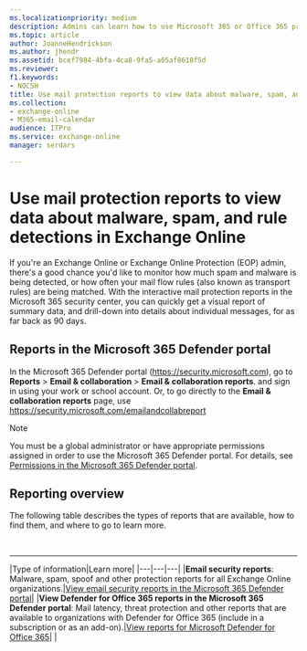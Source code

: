 ```yaml
---
ms.localizationpriority: medium
description: Admins can learn how to use Microsoft 365 or Office 365 protection reports for malware, spam, and mail flow rule detections.
ms.topic: article
author: JoanneHendrickson
ms.author: jhendr
ms.assetid: bcef7984-4bfa-4ca8-9fa5-a65af8618f5d
ms.reviewer: 
f1.keywords:
- NOCSH
title: Use mail protection reports to view data about malware, spam, and rule detections in Exchange Online
ms.collection: 
- exchange-online
- M365-email-calendar
audience: ITPro
ms.service: exchange-online
manager: serdars

---
```


# Use mail protection reports to view data about malware, spam, and rule detections in Exchange Online

If you're an Exchange Online or Exchange Online Protection (EOP) admin, there's a good chance you'd like to monitor how much spam and malware is being detected, or how often your mail flow rules (also known as transport rules) are being matched. With the interactive mail protection reports in the Microsoft 365 security center, you can quickly get a visual report of summary data, and drill-down into details about individual messages, for as far back as 90 days.

## Reports in the Microsoft 365 Defender portal

In the Microsoft 365 Defender portal (<https://security.microsoft.com>), go to **Reports** \> **Email & collaboration** \> **Email & collaboration reports**. and sign in using your work or school account. Or, to go directly to the **Email & collaboration reports** page, use <https://security.microsoft.com/emailandcollabreport>

> [!NOTE]
> You must be a global administrator or have appropriate permissions assigned in order to use the Microsoft 365 Defender portal. For details, see [Permissions in the Microsoft 365 Defender portal](/microsoft-365/security/office-365-security/permissions-microsoft-365-security-center).

## Reporting overview

The following table describes the types of reports that are available, how to find them, and where to go to learn more.

<br>

****

|Type of information|Learn more|
|---|---|---|
|**Email security reports**: Malware, spam, spoof and other protection reports for all Exchange Online organizations.|[View email security reports in the Microsoft 365 Defender portal](/microsoft-365/security/office-365-security/view-email-security-reports)|
|**View Defender for Office 365 reports in the Microsoft 365 Defender portal**: Mail latency, threat protection and other reports that are available to organizations with Defender for Office 365 (include in a subscription or as an add-on).|[View reports for Microsoft Defender for Office 365](/microsoft-365/security/office-365-security/view-reports-for-mdo)|
|
